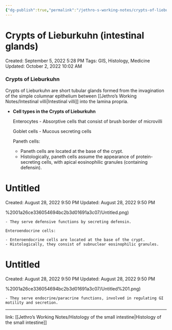 ```yaml
---
{"dg-publish":true,"permalink":"/jethro-s-working-notes/crypts-of-lieburkuhn-intestinal-glands/","dgPassFrontmatter":true}
---
```



# Crypts of Lieburkuhn (intestinal glands)

Created: September 5, 2022 5:28 PM
Tags: GIS, Histology, Medicine
Updated: October 2, 2022 10:02 AM

### Crypts of Lieburkuhn

Crypts of Lieburkuhn are short tubular glands formed from the invagination of the simple columnar epithelium between [[Jethro’s Working Notes/Intestinal villi\|Intestinal villi]] into the lamina propria.

- **Cell types in the Crypts of Lieburkuhn**
    
    Enterocytes - Absorptive cells that consist of brush border of microvilli
    
    Goblet cells - Mucous secreting cells
    
    Paneth cells:
    
    - Paneth cells are located at the base of the crypt.
    - Histologically, paneth cells assume the appearance of protein-secreting cells, with apical eosinophilic granules (containing defensin).
    
    
<div class="transclusion internal-embed is-loaded"><div class="markdown-embed">





# Untitled

Created: August 28, 2022 9:50 PM
Updated: August 28, 2022 9:50 PM

</div></div>
%2001a26ce336054694bc2b3d01691a3c07/Untitled.png)
    
    - They serve defensive functions by secreting defensin.
    
    Enteroendocrine cells:
    
    - Enteroendocrine cells are located at the base of the crypt.
    - Histologically, they consist of subnuclear eosinophilic granules.
        
        
<div class="transclusion internal-embed is-loaded"><div class="markdown-embed">





# Untitled

Created: August 28, 2022 9:50 PM
Updated: August 28, 2022 9:50 PM

</div></div>
%2001a26ce336054694bc2b3d01691a3c07/Untitled%201.png)
        
    - They serve endocrine/paracrine functions, involved in regulating GI motility and secretion.

---

link: [[Jethro’s Working Notes/Histology of the small intestine\|Histology of the small intestine]]